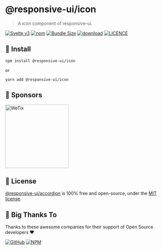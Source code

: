 
# @responsive-ui/icon

> A icon component of responsive-ui.

<p>

[![Svelte v3](https://img.shields.io/badge/svelte-v3-orange.svg)](https://svelte.dev)
[![npm](https://img.shields.io/npm/v/@responsive-ui/icon.svg)](https://www.npmjs.com/package/@responsive-ui/icon)
[![Bundle Size](https://badgen.net/bundlephobia/minzip/%40responsive-ui%2Ficon)](https://bundlephobia.com/result?p=%40responsive-ui%2Ficon)
[![download](https://img.shields.io/npm/dw/@responsive-ui/icon.svg)](https://www.npmjs.com/package/@responsive-ui/icon)
[![LICENCE](https://img.shields.io/github/license/wetix/responsive-ui)](https://github.com/wetix/responsive-ui/blob/main/LICENSE)

</p>

## 🔨 Install

```console
npm install @responsive-ui/icon
```

or

```console
yarn add @responsive-ui/icon
```

## 🔋 Sponsors

<img src="https://asset.wetix.my/images/logo/wetix.png" alt="WeTix" width="200px">

## 📄 License

[@responsive-ui/accordion](https://github.com/wetix/responsive-ui/tree/main/components/accordion) is 100% free and open-source, under the [MIT license](https://github.com/wetix/responsive-ui/blob/main/LICENSE).

## 🎉 Big Thanks To

Thanks to these awesome companies for their support of Open Source developers ❤

[![GitHub](https://jstools.dev/img/badges/github.svg)](https://github.com/open-source)
[![NPM](https://jstools.dev/img/badges/npm.svg)](https://www.npmjs.com/)
